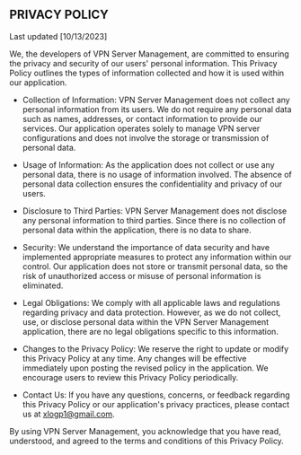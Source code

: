 ## PRIVACY POLICY
Last updated [10/13/2023]

We, the developers of VPN Server Management, are committed to ensuring the privacy and security of our users' personal information. This Privacy Policy outlines the types of information collected and how it is used within our application.

- Collection of Information:
VPN Server Management does not collect any personal information from its users. We do not require any personal data such as names, addresses, or contact information to provide our services. Our application operates solely to manage VPN server configurations and does not involve the storage or transmission of personal data.

- Usage of Information:
As the application does not collect or use any personal data, there is no usage of information involved. The absence of personal data collection ensures the confidentiality and privacy of our users.

- Disclosure to Third Parties:
VPN Server Management does not disclose any personal information to third parties. Since there is no collection of personal data within the application, there is no data to share.

- Security:
We understand the importance of data security and have implemented appropriate measures to protect any information within our control. Our application does not store or transmit personal data, so the risk of unauthorized access or misuse of personal information is eliminated.

- Legal Obligations:
We comply with all applicable laws and regulations regarding privacy and data protection. However, as we do not collect, use, or disclose personal data within the VPN Server Management application, there are no legal obligations specific to this information.

- Changes to the Privacy Policy:
We reserve the right to update or modify this Privacy Policy at any time. Any changes will be effective immediately upon posting the revised policy in the application. We encourage users to review this Privacy Policy periodically.

- Contact Us:
If you have any questions, concerns, or feedback regarding this Privacy Policy or our application's privacy practices, please contact us at xlogp1@gmail.com.

By using VPN Server Management, you acknowledge that you have read, understood, and agreed to the terms and conditions of this Privacy Policy.

